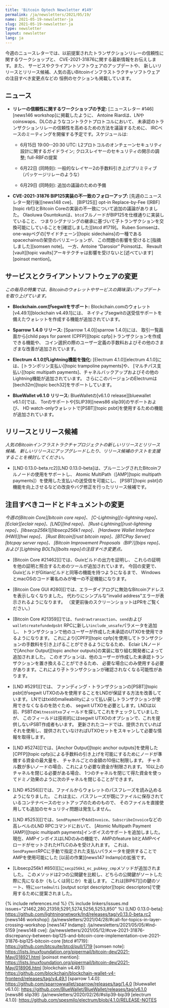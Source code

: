 ```yaml
---
title: 'Bitcoin Optech Newsletter #149'
permalink: /ja/newsletters/2021/05/19/
name: 2021-05-19-newsletter-ja
slug: 2021-05-19-newsletter-ja
type: newsletter
layout: newsletter
lang: ja
---
```

今週のニュースレターでは、以前提案されたトランザクションリレーの信頼性に関するワークショップと、
CVE-2021-31876に関する最新情報をお伝えします。また、
サービスやクライアントソフトウェアのアップデートや、
新しいリリースとリリース候補、人気の高いBitcoinインフラストラクチャソフトウェアの注目すべき変更点などの
恒例のセクションも掲載しています。

## ニュース

- **<!--relay-reliability-workshop-scheduled-->リレーの信頼性に関するワークショップの予定:**
  [ニュースレター #146][news146 workshop]に掲載したように、
  Antoine Riardは、LNやcoinswaps、DLCのようなコントラクトプロトコルにおいて、
  未承認のトランザクションリレーの信頼性を高めるための方法を議論するために、
  IRCベースのミーティングを開催する予定です。スケジュールは:

  - 6月15日 19:00--20:30 UTC: L2プロトコルのオンチェーンセキュリティ設計に関するガイドライン;
    クロスレイヤーのセキュリティの開示の調整; full-RBFの提案

  - 6月22日 (同時刻): 一般的なレイヤー2の手数料引き上げプリミティブ（パッケージリレーのような）

  - 6月29日 (同時刻): 追加の議論のための予備

- **<!--cve-2021-31876-bip125-implementation-discrepancy-follow-up-->CVE-2021-31876 BIP125実装の不一致のフォローアップ:**
  [先週のニュースレター発行後][news148 cve]、
  [BIP125][] opt-in Replace-by-Fee ([RBF][topic rbf])とBitcoin Coreの実装の不一致について追加の議論がありました。
  Olaoluwa Osuntokunは、`btcd`フルノードがBIP125を仕様通りに実装していること、
  つまりシグナリングの継承に基づいて子トランザクションを交換可能にしていることを[確認しました][btcd #1719]。
  Ruben Somsenは、one-wayペグの[サイドチェーン][topic sidechains]の一種であるspacechainsの架空のバリエーションが、
  この問題の影響を受けると[指摘しました][somsen note]。
  一方、Antoine “Darosior” Poinsotは、
  Revault [vault][topic vaults]アーキテクチャは影響を受けないと[述べています][poinsot mention]。

## サービスとクライアントソフトウェアの変更

*この毎月の特集では、Bitcoinのウォレットやサービスの興味深いアップデートを取り上げています。*

- **Blockchain.comがsegwitをサポート:**
  Blockchain.comのウォレット[v4.49.1][blockchain v4.49.1]には、
  ネイティブsegwitの送受信サポートを備えたウォレットを作成する機能が追加されています。

- **Sparrow 1.4.0 リリース:**
  [Sparrow 1.4.0][sparrow 1.4.0]には、
  取引一覧画面から[child pays for parent (CPFP)][topic cpfp]トランザクションを作成できる機能や、
  コイン選択の際のユーザー定義の手数料およびその他のさまざまな改善が追加されています。

- **Electrum 4.1.0がLightning機能を強化:**
  [Electrum 4.1.0][electrum 4.1.0]には、[トランポリン支払い][topic trampoline payments]や、
  [マルチパス支払い][topic multipath payments]、チャネルバックアップおよびその他のLightning機能が追加されています。
  さらにこのバージョンのElectrumは[bech32m][topic bech32]をサポートしています。

- **BlueWallet v6.1.0 リリース:**
  BlueWalletの[v6.1.0 release][bluewallet v6.1.0]では、
  Torのサポートや[SLIP39][news86 slip39]のサポートおよび、
  HD watch-onlyウォレットで[PSBT][topic psbt]を使用するための機能が追加されています。

## リリースとリリース候補

*人気のBitcoinインフラストラクチャプロジェクトの新しいリリースとリリース候補。
新しいリリースにアップグレードしたり、リリース候補のテストを支援することを検討してください。*

- [LND 0.13.0-beta.rc2][LND 0.13.0-beta]は、プルーニングされたBitcoinフルノードの使用をサポートし、
  Atomic MultiPath（[AMP][topic multipath payments]）を使用した支払いの送受信を可能にし、
  [PSBT][topic psbt]の機能を向上させるなどの改良やバグ修正を行ったリリース候補です。

## 注目すべきコードとドキュメントの変更

*今週の[Bitcoin Core][bitcoin core repo]、
[C-Lightning][c-lightning repo]、[Eclair][eclair repo]、[LND][lnd repo]、
[Rust-Lightning][rust-lightning repo]、[libsecp256k1][libsecp256k1 repo]、
[Hardware Wallet Interface (HWI)][hwi repo]、
[Rust Bitcoin][rust bitcoin repo]、[BTCPay Server][btcpay server repo]、
[Bitcoin Improvement Proposals（BIP）][bips repo]、および
[Lightning BOLTs][bolts repo]の注目すべき変更点。*

- [Bitcoin Core #21462][]では、Guixビルドの出力を証明し、
  これらの証明を他の証明と照合するためのツールが追加されています。
  今回の変更で、GuixビルドがGitianビルドと同等の機能を持つようになるまで、
  WindowsとmacOSのコード署名のみが唯一の不足機能になります。

- [Bitcoin Core GUI #280][]では、エラーダイアログに無効なBitcoinアドレスを表示しなくなりました。
  代わりにシンプルな"invalid address"エラーが表示されるようになります。
  （変更前後のスクリーンショットはPRをご覧ください。）

- [Bitcoin Core #21359][]では、`fundrawtransaction`、`send`および`walletcreatefundedpsbt`
  RPCに新しい`include_unsafe`パラメータを追加し、
  トランザクションで他のユーザーが作成した未承認のUTXOを使用できるようになります。
  これにより[CPFP][topic cpfp]を使用してトランザクションの手数料を引き上げることができるようになるため、
  Eclair LNノードで[Anchor Output][topic anchor outputs]の実装に取り組む開発者によって追加されました。
  このオプションは、他のユーザーが作成した未承認トランザクションを置き換えることができるため、
  必要な場合にのみ使用する必要があります。これにより子トランザクションが確認されなくなる可能性があります。

- [LND #5291][]では、
  ファンディング・トランザクションの[PSBT][topic psbt]がsegwit UTXOのみを使用することをLNDが保証する方法を改善しています。
  LNではtxidのmalleabilityによって払い戻しトランザクションが使用できなくなるのを防ぐため、
  segwit UTXOを必要とします。LNDは以前、PSBTの`WitnessUtxo`フィールドを探してこれをチェックしていましたが、
  このフィールドは技術的にはsegwit UTXOのオプションで、これを提供しないPSBT作成者もいます。
  更新されたコードでは、提供されていればそれを使用し、提供されていなければUTXOセットをスキャンして必要な情報を取得します。

- [LND #5274][]では、[Anchor Output][topic anchor outputs]を使用した
  [CPFP][topic cpfp]による手数料の引き上げを可能にするためにノードが準備する資金の最大量を、
  チャネルごとの金額の10倍に制限します。
  チャネル数が多いノードの場合、これにより必要な資金が制限されます。
  10以上のチャネルを閉じる必要がある場合、
  1つのチャネルを閉じて得た資金を使ってドミノ効果のように次のチャネルを閉じることができます。

- [LND #5256][]では、ファイルからウォレットのパスフレーズを読み込めるようになりました。
  これは主に、パスフレーズが既にファイルに保存されているコンテナベースのセットアップのためのもので、
  そのファイルを直接使用しても追加のセキュリティ問題は発生しません。

- [LND #5253][]では、`SendPayment`や`AddInvoice`、`SubscribeInvoice`などの高レベルのLND RPCコマンドにおいて、
  [Atomic Multipath Payment (AMP)][topic multipath payments]インボイスのサポートを追加しました。
  現在、AMPインボイスはLNDのみの機能で、AMPのfeature bitとAMPペイロードがセットされたHTLCのみを受け入れます。
  これは、`SendPayment`RPCに手動で指定された支払いパラメータを提供することでAMPを使用可能にした
  [以前の作業][news147 lndamp]の拡張です。

- [Libsecp256k1 #850][]に`secp256k1_ec_pubkey_cmp`メソッドが追加されました。
  このメソッドは2つの公開鍵を比較し、どちらの公開鍵がソートした際に先になるか（もしくは同じか）を返します。
  これは[BIP67][]の鍵のソート、特に`sortedmulti`
  [output script descriptor][topic descriptors]で使用するために提案されました。

{% include references.md %}
{% include linkers/issues.md issues="21462,280,21359,5291,5274,5256,5253,850" %}
[LND 0.13.0-beta]: https://github.com/lightningnetwork/lnd/releases/tag/v0.13.0-beta.rc2
[news146 workshop]: /ja/newsletters/2021/04/28/#call-for-topics-in-layer-crossing-workshop
[news147 lndamp]: /ja/newsletters/2021/05/05/#lnd-5159
[news148 cve]: /ja/newsletters/2021/05/12/#cve-2021-31876-discrepancy-between-bip125-and-bitcoin-core-implementation-cve-2021-31876-bip125-bitcoin-core
[btcd #1719]: https://github.com/btcsuite/btcd/pull/1719
[somsen note]: https://lists.linuxfoundation.org/pipermail/bitcoin-dev/2021-May/018921.html
[poinsot mention]: https://lists.linuxfoundation.org/pipermail/bitcoin-dev/2021-May/018906.html
[blockchain v4.49.1]: https://github.com/blockchain/blockchain-wallet-v4-frontend/releases/tag/v4.49.1
[sparrow 1.4.0]: https://github.com/sparrowwallet/sparrow/releases/tag/1.4.0
[bluewallet v6.1.0]: https://github.com/BlueWallet/BlueWallet/releases/tag/v6.1.0
[news86 slip39]: /ja/newsletters/2020/02/26/#slip39-bip39
[electrum 4.1.0]: https://github.com/spesmilo/electrum/blob/4.1.0/RELEASE-NOTES
